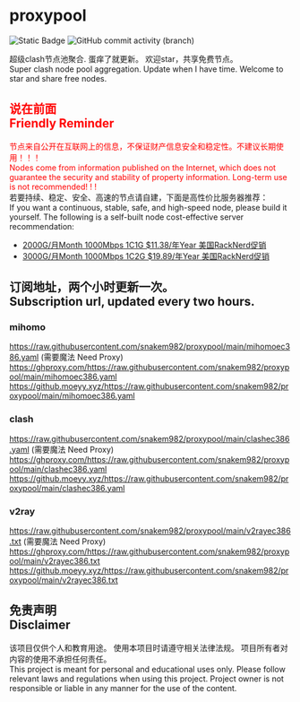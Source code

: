 # proxypool

![Static Badge](https://img.shields.io/badge/ss|ssr|vmess|vless|trojan-free-orange)
![GitHub commit activity (branch)](https://img.shields.io/github/commit-activity/w/snakem982/proxypool?color=DC52FC)


超级clash节点池聚合.
蛋痒了就更新。
欢迎star，共享免费节点。
<br/>
Super clash node pool aggregation.
Update when I have time.
Welcome to star and share free nodes.

## <font color="red">说在前面<br/>Friendly Reminder</font>
<font color="red">节点来自公开在互联网上的信息，不保证财产信息安全和稳定性。不建议长期使用！！！<br/>
Nodes come from information published on the Internet,
which does not guarantee the security and stability of property information.
Long-term use is not recommended! ! !</font><br/>
若要持续、稳定、安全、高速的节点请自建，下面是高性价比服务器推荐：<br/>
If you want a continuous, stable, safe, and high-speed node, please build it yourself.
The following is a self-built node cost-effective server recommendation:
- [2000G/月Month 1000Mbps 1C1G $11.38/年Year 美国RackNerd促销](https://my.racknerd.com/aff.php?aff=8613 "美国RackNerd")
- [3000G/月Month 1000Mbps 1C2G $19.89/年Year 美国RackNerd促销](https://my.racknerd.com/aff.php?aff=8613 "美国RackNerd")

## 订阅地址，两个小时更新一次。<br/>Subscription url, updated every two hours.
### mihomo
https://raw.githubusercontent.com/snakem982/proxypool/main/mihomoec386.yaml  (需要魔法 Need Proxy)
https://ghproxy.com/https://raw.githubusercontent.com/snakem982/proxypool/main/mihomoec386.yaml
https://github.moeyy.xyz/https://raw.githubusercontent.com/snakem982/proxypool/main/mihomoec386.yaml
### clash
https://raw.githubusercontent.com/snakem982/proxypool/main/clashec386.yaml  (需要魔法 Need Proxy)
https://ghproxy.com/https://raw.githubusercontent.com/snakem982/proxypool/main/clashec386.yaml
https://github.moeyy.xyz/https://raw.githubusercontent.com/snakem982/proxypool/main/clashec386.yaml
### v2ray
https://raw.githubusercontent.com/snakem982/proxypool/main/v2rayec386.txt  (需要魔法 Need Proxy)
https://ghproxy.com/https://raw.githubusercontent.com/snakem982/proxypool/main/v2rayec386.txt
https://github.moeyy.xyz/https://raw.githubusercontent.com/snakem982/proxypool/main/v2rayec386.txt


## 免责声明 <br/>Disclaimer
该项目仅供个人和教育用途。
使用本项目时请遵守相关法律法规。
项目所有者对内容的使用不承担任何责任。
<br/>
This project is meant for personal and educational uses only.
Please follow relevant laws and regulations when using this project.
Project owner is not responsible or liable in any manner for the use of the content.
